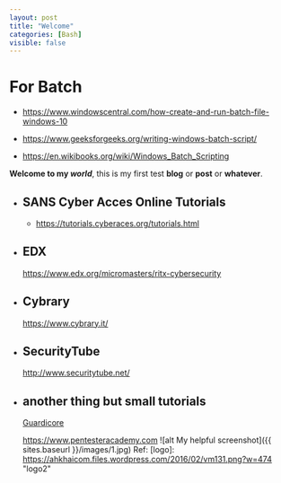 ```yaml
---
layout: post
title: "Welcome"
categories: [Bash]
visible: false
---
```


# For Batch

- <https://www.windowscentral.com/how-create-and-run-batch-file-windows-10>

- <https://www.geeksforgeeks.org/writing-windows-batch-script/>

- <https://en.wikibooks.org/wiki/Windows_Batch_Scripting>

**Welcome to my _world_**, this is my first test **blog** or **post** or **whatever**.

- ## SANS Cyber Acces Online Tutorials
  - <https://tutorials.cyberaces.org/tutorials.html>
- ## EDX
  <https://www.edx.org/micromasters/ritx-cybersecurity>
- ## Cybrary
  <https://www.cybrary.it/>
- ## SecurityTube

  <http://www.securitytube.net/>

- ## another thing but small tutorials

  [Guardicore](https://www.guardicore.com/resources/ "Guardicore")

  <https://www.pentesteracademy.com>
  ![alt My helpful screenshot]({{ sites.baseurl }}/images/1.jpg)
  Ref: [logo]: https://ahkhaicom.files.wordpress.com/2016/02/vm131.png?w=474 "logo2"
